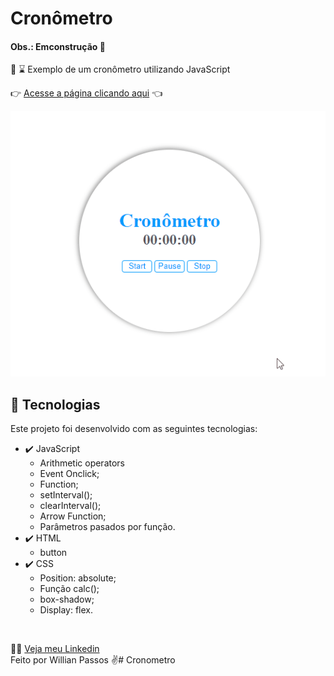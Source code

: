 # Cronômetro
#### Obs.: Emconstrução :construction:

🔎 :hourglass:
  Exemplo de um cronômetro utilizando JavaScript

👉 [Acesse a página clicando aqui](https://cronometrowgpassos.netlify.app/) 👈

 <div align="center" >
  <img src="/cronmetro.gif" alt="demo" height="425">
</div>

## 🚀 Tecnologias

Este projeto foi desenvolvido com as seguintes tecnologias:

- ✔️ JavaScript
   - Arithmetic operators
   - Event Onclick;
   - Function;
   - setInterval();
   - clearInterval();
   - Arrow Function;
   - Parâmetros pasados por função.
- ✔️ HTML
   - button
- ✔️ CSS
    - Position: absolute;
    - Função calc();
    - box-shadow;
    - Display: flex.

<br>

🙋‍♂️ [Veja meu Linkedin](https://www.linkedin.com/in/willianpassos/) <br>
Feito por Willian Passos ✌️# Cronometro
